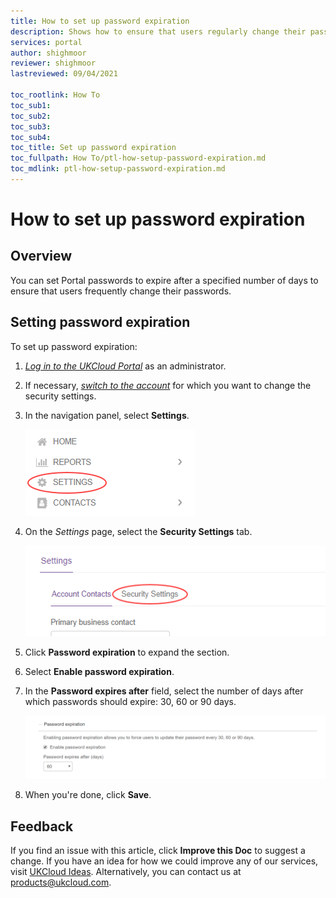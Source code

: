 ```yaml
---
title: How to set up password expiration
description: Shows how to ensure that users regularly change their passwords by having passwords expire after a specified number of days
services: portal
author: shighmoor
reviewer: shighmoor
lastreviewed: 09/04/2021

toc_rootlink: How To
toc_sub1: 
toc_sub2:
toc_sub3:
toc_sub4:
toc_title: Set up password expiration
toc_fullpath: How To/ptl-how-setup-password-expiration.md
toc_mdlink: ptl-how-setup-password-expiration.md
---
```


# How to set up password expiration

## Overview

You can set Portal passwords to expire after a specified number of days to ensure that users frequently change their passwords.

## Setting password expiration

To set up password expiration:

1. [*Log in to the UKCloud Portal*](ptl-gs.html#logging-in-to-the-ukcloud-portal) as an administrator.

2. If necessary, [*switch to the account*](ptl-how-switch-account.md) for which you want to change the security settings.

3. In the navigation panel, select **Settings**.

    ![Settings menu option in the UKCloud Portal](images/ptl-mnu-settings.png)

4. On the *Settings* page, select the **Security Settings** tab.

    ![Security Settings tab of the Settings page](images/ptl-settings-tab-security.png)

5. Click **Password expiration** to expand the section.

6. Select **Enable password expiration**.

7. In the **Password expires after** field, select the number of days after which passwords should expire: 30, 60 or 90 days.

    ![Password expiration security settings](images/ptl-security-password-expiration.png)

8. When you're done, click **Save**.

## Feedback

If you find an issue with this article, click **Improve this Doc** to suggest a change. If you have an idea for how we could improve any of our services, visit [UKCloud Ideas](https://ideas.ukcloud.com). Alternatively, you can contact us at <products@ukcloud.com>.